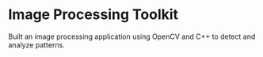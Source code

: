 # Image Processing Toolkit

Built an image processing application using OpenCV and C++ to detect and analyze patterns.
